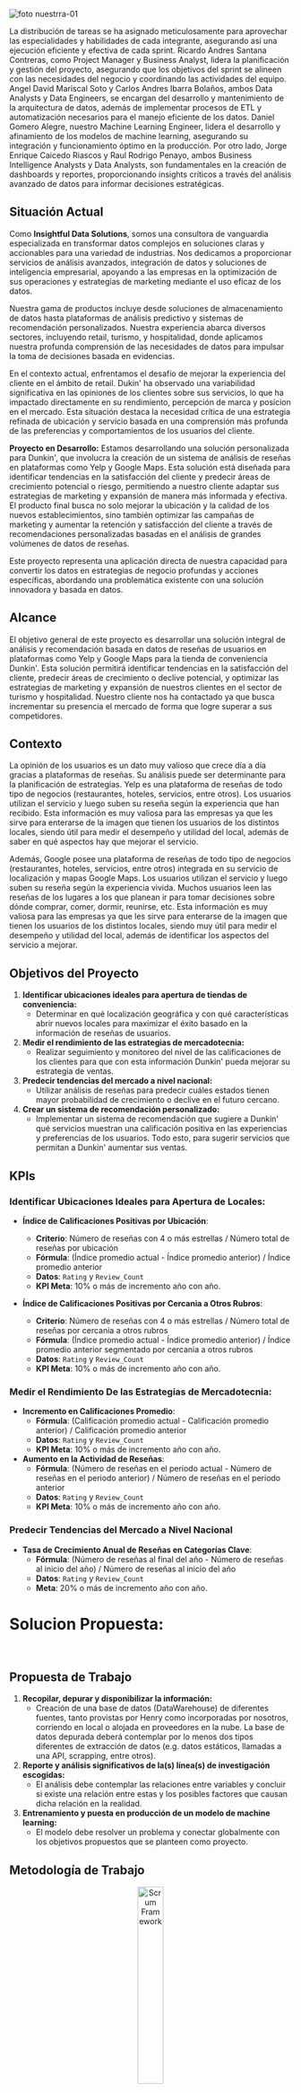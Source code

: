 ![foto nuestrra-01](https://github.com/raulrodrigo567/Proyecto-1-2/assets/128632484/a1b5246a-42ba-4467-8cab-d96499e51d24)
 

</div>

La distribución de tareas se ha asignado meticulosamente para aprovechar las especialidades y habilidades de cada integrante, asegurando así una ejecución eficiente y efectiva de cada sprint. Ricardo Andres Santana Contreras, como Project Manager y Business Analyst, lidera la planificación y gestión del proyecto, asegurando que los objetivos del sprint se alineen con las necesidades del negocio y coordinando las actividades del equipo. Angel David Mariscal Soto y Carlos Andres Ibarra Bolaños, ambos Data Analysts y Data Engineers, se encargan del desarrollo y mantenimiento de la arquitectura de datos, además de implementar procesos de ETL y automatización necesarios para el manejo eficiente de los datos. Daniel Gomero Alegre, nuestro Machine Learning Engineer, lidera el desarrollo y afinamiento de los modelos de machine learning, asegurando su integración y funcionamiento óptimo en la producción. Por otro lado, Jorge Enrique Caicedo Riascos y Raul Rodrigo Penayo, ambos Business Intelligence Analysts y Data Analysts, son fundamentales en la creación de dashboards y reportes, proporcionando insights críticos a través del análisis avanzado de datos para informar decisiones estratégicas.


## Situación Actual
Como **Insightful Data Solutions**, somos una consultora de vanguardia especializada en transformar datos complejos en soluciones claras y accionables para una variedad de industrias. Nos dedicamos a proporcionar servicios de análisis avanzados, integración de datos y soluciones de inteligencia empresarial, apoyando a las empresas en la optimización de sus operaciones y estrategias de marketing mediante el uso eficaz de los datos.

Nuestra gama de productos incluye desde soluciones de almacenamiento de datos hasta plataformas de análisis predictivo y sistemas de recomendación personalizados. Nuestra experiencia abarca diversos sectores, incluyendo retail, turismo, y hospitalidad, donde aplicamos nuestra profunda comprensión de las necesidades de datos para impulsar la toma de decisiones basada en evidencias.

En el contexto actual, enfrentamos el desafío de mejorar la experiencia del cliente en el ámbito de retail. Dukin' ha observado una variabilidad significativa en las opiniones de los clientes sobre sus servicios, lo que ha impactado directamente en su rendimiento, percepción de marca y posicion en el mercado. Esta situación destaca la necesidad crítica de una estrategia refinada de ubicación y servicio basada en una comprensión más profunda de las preferencias y comportamientos de los usuarios del cliente.

**Proyecto en Desarrollo:**
Estamos desarrollando una solución personalizada para Dunkin', que involucra la creación de un sistema de análisis de reseñas en plataformas como Yelp y Google Maps. Esta solución está diseñada para identificar tendencias en la satisfacción del cliente y predecir áreas de crecimiento potencial o riesgo, permitiendo a nuestro cliente adaptar sus estrategias de marketing y expansión de manera más informada y efectiva. El producto final busca no solo mejorar la ubicación y la calidad de los nuevos establecimientos, sino también optimizar las campañas de marketing y aumentar la retención y satisfacción del cliente a través de recomendaciones personalizadas basadas en el análisis de grandes volúmenes de datos de reseñas.

Este proyecto representa una aplicación directa de nuestra capacidad para convertir los datos en estrategias de negocio profundas y acciones específicas, abordando una problemática existente con una solución innovadora y basada en datos.

## Alcance
El objetivo general de este proyecto es desarrollar una solución integral de análisis y recomendación basada en datos de reseñas de usuarios en plataformas como Yelp y Google Maps para la tienda de conveniencia Dunkin'. Esta solución permitirá identificar tendencias en la satisfacción del cliente, predecir áreas de crecimiento o declive potencial, y optimizar las estrategias de marketing y expansión de nuestros clientes en el sector de turismo y hospitalidad. Nuestro cliente nos ha contactado ya que busca incrementar su presencia el mercado de forma que logre superar a sus competidores.


## Contexto
La opinión de los usuarios es un dato muy valioso que crece día a día gracias a plataformas de reseñas. Su análisis puede ser determinante para la planificación de estrategias. Yelp es una plataforma de reseñas de todo tipo de negocios (restaurantes, hoteles, servicios, entre otros). Los usuarios utilizan el servicio y luego suben su reseña según la experiencia que han recibido. Esta información es muy valiosa para las empresas ya que les sirve para enterarse de la imagen que tienen los usuarios de los distintos locales, siendo útil para medir el desempeño y utilidad del local, además de saber en qué aspectos hay que mejorar el servicio.

Además, Google posee una plataforma de reseñas de todo tipo de negocios (restaurantes, hoteles, servicios, entre otros) integrada en su servicio de localización y mapas Google Maps. Los usuarios utilizan el servicio y luego suben su reseña según la experiencia vivida. Muchos usuarios leen las reseñas de los lugares a los que planean ir para tomar decisiones sobre dónde comprar, comer, dormir, reunirse, etc. Esta información es muy valiosa para las empresas ya que les sirve para enterarse de la imagen que tienen los usuarios de los distintos locales, siendo muy útil para medir el desempeño y utilidad del local, además de identificar los aspectos del servicio a mejorar.


## Objetivos del Proyecto
1. **Identificar ubicaciones ideales para apertura de tiendas de conveniencia:**
   - Determinar en qué localización geográfica y con qué características abrir nuevos locales para maximizar el éxito basado en la información de reseñas de usuarios.
2. **Medir el rendimiento de las estrategias de mercadotecnia:**
   - Realizar seguimiento y monitoreo del nivel de las calificaciones de los clientes para que con esta información Dunkin' pueda mejorar su estrategia de ventas.
3. **Predecir tendencias del mercado a nivel nacional:**
   - Utilizar análisis de reseñas para predecir cuáles estados tienen mayor probabilidad de crecimiento o declive en el futuro cercano.
4. **Crear un sistema de recomendación personalizado:**
   - Implementar un sistema de recomendación que sugiere a Dunkin' qué servicios muestran una calificación positiva en las experiencias y preferencias de los usuarios. Todo esto, para sugerir servicios que permitan a Dunkin' aumentar sus ventas.

## KPIs

### Identificar Ubicaciones Ideales para Apertura de Locales:
- **Índice de Calificaciones Positivas por Ubicación**:
  - **Criterio**: Número de reseñas con 4 o más estrellas / Número total de reseñas por ubicación
  - **Fórmula**: (Índice promedio actual - Índice promedio anterior) / Índice promedio anterior
  - **Datos**: `Rating` y `Review_Count`
  - **KPI Meta**: 10% o más de incremento año con año.
 
- **Índice de Calificaciones Positivas por Cercania a Otros Rubros**:
  - **Criterio**: Número de reseñas con 4 o más estrellas / Número total de reseñas por cercania a otros rubros
  - **Fórmula**: (Índice promedio actual - Índice promedio anterior) / Índice promedio anterior segmentado por cercania a otros rubros
  - **Datos**: `Rating` y `Review_Count`
  - **KPI Meta**: 10% o más de incremento año con año.

### Medir el Rendimiento De las Estrategias de Mercadotecnia:
- **Incremento en Calificaciones Promedio**:
  - **Fórmula**: (Calificación promedio actual - Calificación promedio anterior) / Calificación promedio anterior
  - **Datos**: `Rating` y `Review_Count`
  - **KPI Meta**: 10% o más de incremento año con año.
- **Aumento en la Actividad de Reseñas**:
  - **Fórmula**: (Número de reseñas en el periodo actual - Número de reseñas en el periodo anterior) / Número de reseñas en el periodo anterior
  - **Datos**: `Rating` y `Review_Count`
  - **KPI Meta**: 10% o más de incremento año con año.

### Predecir Tendencias del Mercado a Nivel Nacional
- **Tasa de Crecimiento Anual de Reseñas en Categorías Clave**:
  - **Fórmula**: (Número de reseñas al final del año - Número de reseñas al inicio del año) / Número de reseñas al inicio del año
  - **Datos**: `Rating` y `Review_Count`
  - **Meta**: 20% o más de incremento año con año. 

    
# Solucion Propuesta:
<br>

## Propuesta de Trabajo
1. **Recopilar, depurar y disponibilizar la información:**
   - Creación de una base de datos (DataWarehouse) de diferentes fuentes, tanto provistas por Henry como incorporadas por nosotros, corriendo en local o alojada en proveedores en la nube. La base de datos depurada deberá contemplar por lo menos dos tipos diferentes de extracción de datos (e.g. datos estáticos, llamadas a una API, scrapping, entre otros).
2. **Reporte y análisis significativos de la(s) línea(s) de investigación escogidas:**
   - El análisis debe contemplar las relaciones entre variables y concluir si existe una relación entre estas y los posibles factores que causan dicha relación en la realidad.
3. **Entrenamiento y puesta en producción de un modelo de machine learning:**
   - El modelo debe resolver un problema y conectar globalmente con los objetivos propuestos que se planteen como proyecto.

## Metodología de Trabajo

<p align="center">
  <img src="https://github.com/Risango/Henry-PF/blob/main/imagenes/Scrum%20Framework.jpeg?raw=true" alt="Scrum Framework" style="width:30%;">
</p>


La metodología empleada en este proyecto se basa en el marco de trabajo **Scrum**, una forma ágil y flexible de manejar proyectos de desarrollo de software. Scrum se centra en la entrega continua de valor a través de ciclos iterativos y incrementales conocidos como *Sprints*.

### Sprint 1: Iniciación y Preparación
- **Planificación del Sprint**: Definición de las historias de usuario y tareas necesarias para este sprint.
- **Configuración del entorno de trabajo**: Instalación y configuración de todas las herramientas y tecnologías necesarias.
- **Sprint Planning**: Establecimiento de objetivos y entrega de componentes específicos alineados con los objetivos del negocio.
- **Daily Scrum**: Reuniones diarias para evaluar el progreso y adaptar el backlog según sea necesario.
- **Revisión del Sprint**: Al final del sprint, se revisa el trabajo completado y se presentan los incrementos del producto.

### Sprint 2: Desarrollo y Construcción
- **Desarrollo de la arquitectura de datos**: Creación de modelos de datos eficientes y escalables.
- **Integración de fuentes de datos y ETL**: Automatización del procesamiento y consolidación de datos.
- **Daily Scrum**: Seguimiento diario para discutir avances y obstáculos.
- **Revisión y Retrospectiva del Sprint**: Evaluación del sprint para identificar mejoras y preparar el siguiente ciclo.

### Sprint 3: Implementación y Optimización
- **Afinamiento de modelos de machine learning**: Optimización de algoritmos y parámetros.
- **Implementación en producción**: Despliegue de modelos en el entorno de producción.
- **Documentación completa del proyecto**: Creación de documentos detallados y guías de usuario.
- **Daily Scrum**: Reuniones para asegurar que todos los miembros del equipo están alineados.
- **Revisión del Sprint y Retrospectiva**: Revisión final para asegurar la calidad y completitud del proyecto.

La colaboración interdisciplinaria entre los miembros del equipo es fundamental en Scrum, asegurando que cada aspecto del proyecto sea manejado por expertos en la materia, lo que optimiza los resultados y la eficiencia del desarrollo. Cada Sprint termina con una retrospectiva que permite al equipo reflexionar sobre sus procesos y buscar formas de mejorar en los siguientes ciclos.

## Productos a Entregar

### Modelo de Machine Learning
**Entrega**: Según el Gantt, el desarrollo inicial del modelo comienza en el Sprint 2 con pruebas de versiones, y se finaliza en el Sprint 3 con la implementación en producción.
- **Propósito**: Este modelo de ML está diseñado para analizar grandes volúmenes de datos y extraer patrones significativos que puedan mejorar la toma de decisiones y optimizar procesos internos. El modelo se afinará durante el Sprint 3 para asegurar su precisión y eficacia, permitiendo implementaciones prácticas en el entorno de producción.

### Dashboard
**Entrega**: El desarrollo del Dashboard se inicia en el Sprint 2 y se completa en el Sprint 3, con la presentación final de reportes y dashboards.
- **Función**: El Dashboard proporcionará una interfaz visual interactiva para mostrar los resultados analizados por el modelo de ML. Está diseñado para ser intuitivo, ofreciendo insights en tiempo real y facilitando el acceso a información clave para la toma de decisiones estratégicas. Los usuarios podrán visualizar métricas importantes, tendencias y alertas de manera eficiente.

Estos productos son esenciales para alcanzar los objetivos del proyecto y están alineados con las necesidades específicas del cliente, garantizando que cada entrega agregue valor significativo al negocio.


## Gantt de Actividades

<div align="center">
  <img src="https://github.com/Risango/Henry-PF/blob/main/imagenes/Gantt.png?raw=true" alt="Gantt Chart" width="1000">
</div>

# Data Engineering:

## Stack Tecnologico

<p align="center">
  <img src="https://github.com/Risango/Henry-PF/blob/main/imagenes/Stack%20Tecnologico.jpeg?raw=true" alt="Stack Tecnologico" style="width:80%;">
</p>

## Resumen de la Arquitectura

### Sprint #1:
1. **Lenguajes y Frameworks**: 
   - Python (pyspark, pandas, numpy, matplotlib, seaborn, airflow)

### Sprint #2:
2. **Almacenamiento de Datos**: 
   - Google BigQuery
3. **Procesamiento y Transformación ETL**: 
   - Implementación de procesos de ETL (pandas, pyspark)
4. **Lenguajes y Frameworks**: 
   - Python (pyspark, pandas, numpy, matplotlib, seaborn, airflow)
5. **Diseño y Gestión de Bases de Datos**: 
   - MySQL Workbench
6. **Visualización de Datos**: 
   - Power BI, Streamlit

### Sprint #3:
7. **Procesamiento Distribuido**: 
   - Apache Spark
8. **Orquestación de Pipelines**: 
   - Apache Airflow
9. **Despliegue del Modelo de ML**: 
   - Google AI Platform, Flask, FastAPI

## Ciclo de Vida del Dato & Justificación de la Arquitectura:

<div align="center">
  <img src="https://github.com/Risango/Henry-PF/blob/main/imagenes/ciclo%20de%20vida%20del%20dato.png?raw=true" alt="Ciclo de Vida del Dato" width="1000">
</div>

### 1. Almacenamiento de Datos
#### Google BigQuery
- **Definición**: Google BigQuery es un servicio de almacenamiento y análisis de datos de Google Cloud. Es un data warehouse totalmente administrado y altamente escalable.
- **Utilidad**: Permite ejecutar consultas SQL sobre grandes conjuntos de datos de manera rápida y escalable. Ideal para análisis de datos en tiempo real y procesamiento de grandes volúmenes de datos sin necesidad de gestionar la infraestructura subyacente.

### 2. Procesamiento y Transformación ETL
#### Procesamiento ETL
- **Definición**: ETL (Extract, Transform, Load) es el proceso de extracción de datos de diversas fuentes, su transformación (limpieza, corrección de errores, normalización) y carga en un sistema de almacenamiento.
- **Utilidad**: Asegura que los datos estén limpios, precisos y en un formato adecuado para su análisis. Incluye eliminación de datos incompletos, corrección de errores, normalización de formatos, aplicación de reglas de negocio, agregaciones, cálculos derivados e integración de datos de diferentes fuentes.

### 3. Procesamiento Distribuido
#### Apache Spark
- **Definición**: Apache Spark es un motor de procesamiento distribuido de código abierto que ofrece una interfaz para la programación de clusters completos con paralelismo implícito y tolerancia a fallos.
- **Utilidad**: Permite el procesamiento rápido de grandes volúmenes de datos en paralelo, lo cual es ideal para tareas de análisis y transformación de datos a gran escala.

### 4. Orquestación de Pipelines
#### Apache Airflow
- **Definición**: Apache Airflow es una plataforma de código abierto para la creación, programación y monitoreo de flujos de trabajo programados.
- **Utilidad**: Automatiza y orquesta los pipelines de ETL, asegurando que los datos se procesen y transformen de manera sistemática y en el orden correcto. Permite la programación y monitorización de tareas, facilitando la gestión de workflows complejos.

### 5. Lenguajes y Frameworks
#### Python y sus Librerías
- **Python**: Un lenguaje de programación versátil y ampliamente utilizado en data science por su simplicidad y potencia.
  - **pyspark**: Integra Spark con Python para el procesamiento distribuido.
  - **pandas**: Facilita la manipulación y análisis de datos estructurados.
  - **numpy**: Proporciona soporte para grandes matrices y operaciones matemáticas.
  - **matplotlib y seaborn**: Librerías para la visualización de datos.
  - **airflow**: Para la creación y gestión de workflows ETL.

### 6. Herramientas de Visualización
#### Power BI y Streamlit
- **Power BI**: Una herramienta de Microsoft para la creación de informes interactivos y dashboards.
  - **Utilidad**: Permite a los usuarios no técnicos explorar y visualizar datos de manera interactiva.
- **Streamlit**: Un framework en Python para crear aplicaciones web interactivas y visualizaciones de datos.
  - **Utilidad**: Facilita la creación rápida de interfaces de usuario para modelos de ML y análisis de datos, permitiendo compartir insights fácilmente.

### 7. Diseño de Modelos ER y Gestión de Bases de Datos
#### MySQL Workbench
- **Definición**: Una herramienta visual de diseño de bases de datos que permite la modelación de datos y la administración de bases de datos MySQL.
- **Utilidad**: Ayuda en la creación de modelos de datos relacionales, diseño de esquemas de bases de datos y gestión de bases de datos MySQL.

### 8. Despliegue del Modelo de ML
#### Google AI Platform, Flask, FastAPI
- **Google AI Platform**:
  - **Definición**: Una plataforma de Google Cloud para entrenar, validar, desplegar y gestionar modelos de machine learning.
  - **Utilidad**: Facilita el despliegue escalable de modelos de ML en producción, aprovechando la infraestructura de Google Cloud.
- **Flask**:
  - **Definición**: Un microframework de Python para desarrollar aplicaciones web.
  - **Utilidad**: Ideal para crear APIs simples para servir modelos de ML.
- **FastAPI**:
  - **Definición**: Un framework web moderno y rápido (de alto rendimiento) para construir APIs con Python 3.7+ basado en estándares como OpenAPI.
  - **Utilidad**: Permite construir y desplegar APIs para modelos de ML de manera rápida y eficiente, con excelente rendimiento.

## Diccionario de datos:

| Tabla            | Campo                   | Tipo de Dato | Descripción                                       | Ejemplo                                                |
|------------------|-------------------------|--------------|---------------------------------------------------|--------------------------------------------------------|
| Business         | Business_id             | String       | Es el id del negocio                              | --_lZuj_WCGnDG6n0emlRg                                 |
| Business         | Name                    | String       | El nombre del negocio                             | Ross Dress for Less                                    |
| Business         | Address                 | String       | El lugar del negocio                              | 700 Haddonfield Berlin Rd                              |
| Business         | Latitude                | Float        | Es la coordenada de la latitud                    | 39.8501                                                |
| Business         | Longitude               | Float        | Es la coordenada de la longitud                   | -74.98                                                 |
| Business         | Rating                  | Float        | Es la calificación promedio                       | 2.0                                                    |
| Business         | Review_Count            | Integer      | Es la cantidad de reviews                         | 13                                                     |
| Business         | State                   | String       | Es el estado resumido en dos caracteres           | PA                                                     |
| Categories       | Category_id             | Integer      | El id de la categoría                             | 2                                                      |
| Categories       | Category                | String       | La categoría                                      | Vintage & Consignment                                  |
| Business_Category| Business_Category_Id     | Integer      | El id de la tabla                                 | 4262                                                   |
| Business_Category| Business_id             | String       | El id del negocio                                 | ewMNH7OxjqKZUHvZN5JFiw                                 |
| Business_Category| Category_id             | Integer      | El id de la categoría que tiene el negocio        | 2                                                      |
| Users            | User_id                 | String       | Es el id del usuario                              | ---2PmXbF47D870stH1jqA                                 |
| Users            | Name                    | String       | Es nombre del usuario                             | Susan                                                  |
| Reviews          | Review_id               | String       | Es el id de la critica                            | --2CDvzn64m9BAhe4JnKCg                                 |
| Reviews          | Business_id             | String       | Es el id del negocio                              | jDOTVhWXkmLcsfM2KGd5Qg                                 |
| Reviews          | User_id                 | String       | Es el id del usuario que escribió la critica      | Xw7ZjaGfr0WNVt6s_5KZfA                                  |
| Reviews          | Rating                  | Float        | Es la calificación que marcó el usuario del negocio| 2.0                                                    |
| Reviews          | Text                    | String       | Es el texto de la critica                         | No. Just...no. Heat. Crowds of pretentious people. I just can't do it. |
| Reviews          | Date                    | Date         | Es la fecha en la que se escribió la critica      | 2013-08-04                                             |
| Tips             | Tip_id                  | Integer      | Es el id de la crítica o 'tip'                    | 6                                                      |
| Tips             | Business_id             | String       | Es el id del negocio                              | jDOTVhWXkmLcsfM2KGd5Qg                                 |
| Tips             | User_id                 | String       | Es el id del usuario que escribió la crítica o 'tip'| Xw7ZjaGfr0WNVt6s_5KZfA                                 |
| Tips             | Text                    | String       | Es el texto de la critica                         | No. Just...no. Heat. Crowds of pretentious people. I just can't do it. |
| Tips             | Date                    | Date         | Es la fecha en la que se escribió la critica      | 2013-08-04                                             |
| Tips             | Compliment_count        | Integer      | Es la cantidad de votos útiles hacia el 'tip'     | 1                                                      |

## Diagrama Entidad Relacion

<div align="center">
  <img src="https://github.com/Risango/Henry-PF/blob/main/imagenes/Diagrama%20Entidad.png?raw=true" alt="Diagrama Entidad" width="600">
</div>

### Diccionario de Datos y Estructura

El diccionario de datos detalla información clave extraída de Yelp y Google Maps:

- **Yelp:** Nombre del negocio, dirección, categorías, calificaciones, estado operativo
- **Google Maps:** Localización, atributos del comercio, medidas de seguridad

### Tablas Principales

- **Business:** `name`, `address`, `latitude`, `longitude`
- **Reviews:** `text`, `rating`, `date`, enlazando usuario y negocio

### Integración de Datos

La integración de Yelp y Google Maps enriquece nuestra base de datos, proporcionando una visión completa del comportamiento del consumidor y tendencias del mercado, crucial para decisiones estratégicas.

### Diagrama de Entidad Relación

Nuestro modelo de datos incluye las siguientes tablas clave interconectadas:

- **Business**
- **Reviews**
- **Users**
- **Categories**
- **Tips**

### Claves

- **Primary Keys:** Garantizan unicidad, ej. `Business_id` en Business
- **Foreign Keys:** Relacionan tablas, ej. `User_id` y `Business_id` en Reviews

### Aplicaciones y Ventajas

La integración de datos permite comprender mejor a clientes y competencia, identificar oportunidades y optimizar marketing. Analizar tendencias desde una base unificada es esencial para la competitividad y éxito empresarial.

## Pipeline Carga Incremental

<div align="center">
  <img src="https://github.com/Risango/Henry-PF/blob/main/imagenes/Pipeline%20Carga%20Incremental.png?raw=true" alt="Pipeline Carga Incremental" width="1000">
</div>

<div align="center">
  [![Watch the video](https://img.youtube.com/vi/6hyfh6FPalA/maxresdefault.jpg)](https://www.youtube.com/watch?v=6hyfh6FPalA)
</div>

# EDA Preliminar:
<br>

![yelp-02](https://github.com/raulrodrigo567/Proyecto-1-2/assets/128632484/7a5e8361-1569-4751-9c51-205a66af6aa0)


![googlemaps-01](https://github.com/raulrodrigo567/Proyecto-1-2/assets/128632484/3d061fd4-d419-4b23-a39c-b6ee082499a3)

## Datasets y Fuentes Complementarias
- **Dataset de Google Maps:** Información sobre la ubicación de los comercios, su categoría, puntajes promedios, si están abiertos o no, sobre los usuarios, las reseñas que hicieron, cuántas reseñas hicieron, cuántos votos han recibido esas reseñas, entre otros.
- **Dataset de Yelp:** Información similar a la de Google Maps, con detalles adicionales sobre atributos del negocio, categorías, horarios, entre otros.
